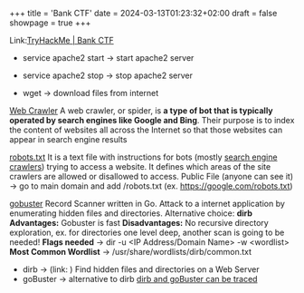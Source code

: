 +++
title = 'Bank CTF'
date = 2024-03-13T01:23:32+02:00
draft = false
showpage = true
+++

Link:[TryHackMe | Bank CTF](https://tryhackme.com/room/bankctf)

- service apache2 start -> start apache2 server
- service apache2 stop -> stop apache2 server

- wget -> download files from internet

<u>Web Crawler</u>
A web crawler, or spider, is **a type of bot that is typically operated by search engines like Google and Bing**. Their purpose is to index the content of websites all across the Internet so that those websites can appear in search engine results

<u>robots.txt</u>
It is a text file with instructions for bots (mostly [search engine crawlers](https://www.seobility.net/en/wiki/Search_Engine_Crawlers "Search Engine Crawlers")) trying to access a website. It defines which areas of the site crawlers are allowed or disallowed to access.
Public File (anyone can see it) -> go to main domain and add /robots.txt (ex. https://google.com/robots.txt)

<u>gobuster</u>
Record Scanner written in Go.
Attack to a internet application by enumerating hidden files and directories.
Alternative choice: **dirb**
**Advantages:** Gobuster is fast
**Disadvantages:** No recursive directory exploration, ex. for directories one level deep, another scan is going to be needed!
**Flags needed** -> dir -u <IP Address/Domain Name> -w \<wordlist\>
**Most Common Wordlist** -> /usr/share/wordlists/dirb/common.txt 


- dirb -> (link: ) Find hidden files and directories on a Web Server
- goBuster -> alternative to dirb
<u>dirb and goBuster can be traced</u>
